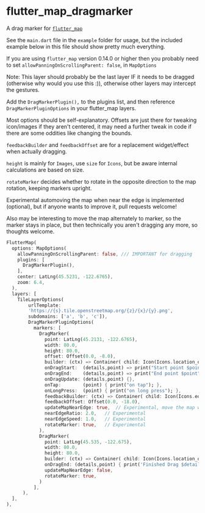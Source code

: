 # flutter_map_dragmarker

A drag marker for [`flutter_map`](https://github.com/fleaflet/flutter_map/)

See the `main.dart` file in the `example` folder for usage, but the included example below in this file should show pretty much everything.

If you are using `flutter_map` version 0.14.0 or higher then you probably need to set `allowPanningOnScrollingParent: false`, in `MapOptions`

Note: This layer should probably be the last layer IF it needs to be dragged (otherwise why would you use this :)), otherwise other layers may intercept the gestures.

Add the `DragMarkerPlugin(),` to the plugins list, and then reference `DragMarkerPluginOptions` in your flutter_map layers.

Most options should be self-explanatory. Offsets are just there for tweaking icon/images if they aren't centered, it may need a further tweak in code if there are some oddities like changing the bounds.

`feedbackBuilder` and `feedbackOffset` are for a replacement widget/effect when actually dragging.

`height` is mainly for `Images`, use `size` for `Icons`, but be aware internal calculations are based on size.

`rotateMarker` decides whether to rotate in the opposite direction to the map rotation, keeping markers upright.

Experimental automoving the map when near the edge is implemented (optional), but if anyone wants to improve it, pull requests welcome!

Also may be interesting to move the map alternately to marker, so the marker stays in place, but then technically you aren't
dragging any more, so thoughts welcome.

```dart
FlutterMap(
  options: MapOptions(
    allowPanningOnScrollingParent: false, /// IMPORTANT for dragging
    plugins: [
      DragMarkerPlugin(),
    ],
    center: LatLng(45.5231, -122.6765),
    zoom: 6.4,
  ),
  layers: [
    TileLayerOptions(
        urlTemplate:
        'https://{s}.tile.openstreetmap.org/{z}/{x}/{y}.png',
        subdomains: ['a', 'b', 'c']),
        DragMarkerPluginOptions(
          markers: [
            DragMarker(
              point: LatLng(45.2131, -122.6765),
              width: 80.0,
              height: 80.0,
              offset: Offset(0.0, -8.0),
              builder: (ctx) => Container( child: Icon(Icons.location_on, size: 50) ),
              onDragStart:  (details,point) => print("Start point $point"),
              onDragEnd:    (details,point) => print("End point $point"),
              onDragUpdate: (details,point) {},
              onTap:        (point) { print("on tap"); },
              onLongPress:  (point) { print("on long press"); },
              feedbackBuilder: (ctx) => Container( child: Icon(Icons.edit_location, size: 75) ),
              feedbackOffset: Offset(0.0, -18.0),
              updateMapNearEdge: true,	// Experimental, move the map when marker close to edge
              nearEdgeRatio: 2.0,	// Experimental
              nearEdgeSpeed: 1.0,	// Experimental
              rotateMarker: true,   // Experimental
            ),
            DragMarker(
              point: LatLng(45.535, -122.675),
              width: 80.0,
              height: 80.0,
              builder: (ctx) => Container( child: Icon(Icons.location_on, size: 50) ),
              onDragEnd: (details,point) { print('Finished Drag $details $point'); },
              updateMapNearEdge: false,
              rotateMarker: true,
            )
          ],
      ),
  ],
),
```
